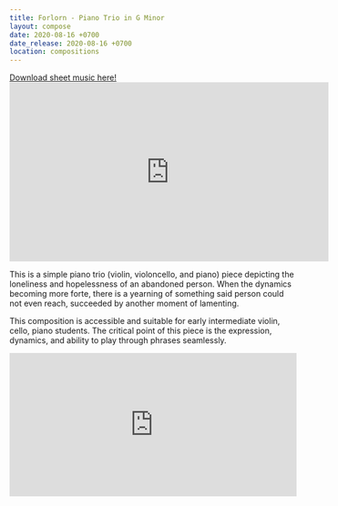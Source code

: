```yaml
---
title: Forlorn - Piano Trio in G Minor
layout: compose
date: 2020-08-16 +0700
date_release: 2020-08-16 +0700
location: compositions
---
```


<div class="button">
    <a href="https://www.sheetmusicplus.com/title/21859580" target="_blank" onclick="ga('send', 'event', 'buttons', 'download', 'comp-forlorn')">Download sheet music here!</a>
</div>

<iframe width="560" height="315" src="https://www.youtube.com/embed/VRT3gXBv8Ig" frameborder="0" allow="accelerometer; autoplay; clipboard-write; encrypted-media; gyroscope; picture-in-picture" allowfullscreen></iframe>

This is a simple piano trio (violin, violoncello, and piano) piece depicting the loneliness and hopelessness of an abandoned person. When the dynamics becoming more forte, there is a yearning of something said person could not even reach, succeeded by another moment of lamenting.

This composition is accessible and suitable for early intermediate violin, cello, piano students. The critical point of this piece is the expression, dynamics, and ability to play through phrases seamlessly.

<iframe src="https://audiomack.com/embed/song/cgdl/forlorn?background=1" scrolling="no" width="100%" height="252" scrollbars="no" frameborder="0"></iframe>